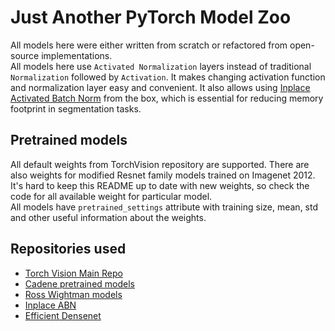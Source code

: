 # Just Another PyTorch Model Zoo
All models here were either written from scratch or refactored from open-source implementations.  
All models here use `Activated Normalization` layers instead of traditional `Normalization` followed by `Activation`. It makes changing activation function and normalization layer easy and convenient. It also allows using [Inplace Activated Batch Norm](https://github.com/mapillary/inplace_abn) from the box, which is essential for reducing memory footprint in segmentation tasks.

## Pretrained models
All default weights from TorchVision repository are supported. There are also weights for modified Resnet family models trained on Imagenet 2012. It's hard to keep this README up to date with new weights, so check the code for all available weight for particular model.  
All models have `pretrained_settings` attribute with training size, mean, std and other useful information about the weights.

## Repositories used
* [Torch Vision Main Repo](https://github.com/pytorch/vision)  
* [Cadene pretrained models](https://github.com/Cadene/pretrained-models.pytorch/)
* [Ross Wightman models](https://github.com/rwightman/pytorch-image-models/)
* [Inplace ABN](https://github.com/mapillary/inplace_abn)
* [Efficient Densenet](https://github.com/gpleiss/efficient_densenet_pytorch)
